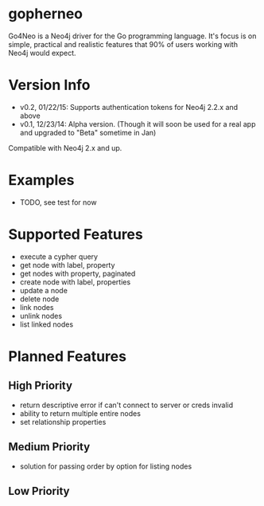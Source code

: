 # gopherneo
Go4Neo is a Neo4j driver for the Go programming language. It's focus is on simple, practical and realistic features that 90% of users working with Neo4j would expect.

# Version Info
- v0.2, 01/22/15:  Supports authentication tokens for Neo4j 2.2.x and above
- v0.1, 12/23/14:  Alpha version. (Though it will soon be used for a real app and upgraded to "Beta" sometime in Jan)

Compatible with Neo4j 2.x and up.

# Examples
- TODO, see test for now

# Supported Features
* execute a cypher query
* get node with label, property
* get nodes with property, paginated
* create node with label, properties
* update a node
* delete node
* link nodes
* unlink nodes
* list linked nodes

# Planned Features
## High Priority
* return descriptive error if can't connect to server or creds invalid
* ability to return multiple entire nodes
* set relationship properties

## Medium Priority
* solution for passing order by option for listing nodes

## Low Priority